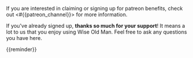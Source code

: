If you are interested in claiming or signing up for patreon benefits, check out <#{{patreon_channel}}> for more information.

If you've already signed up, **thanks so much for your support**! It means a lot to us that you enjoy using Wise Old Man. Feel free to ask any questions you have here.

{{reminder}}
